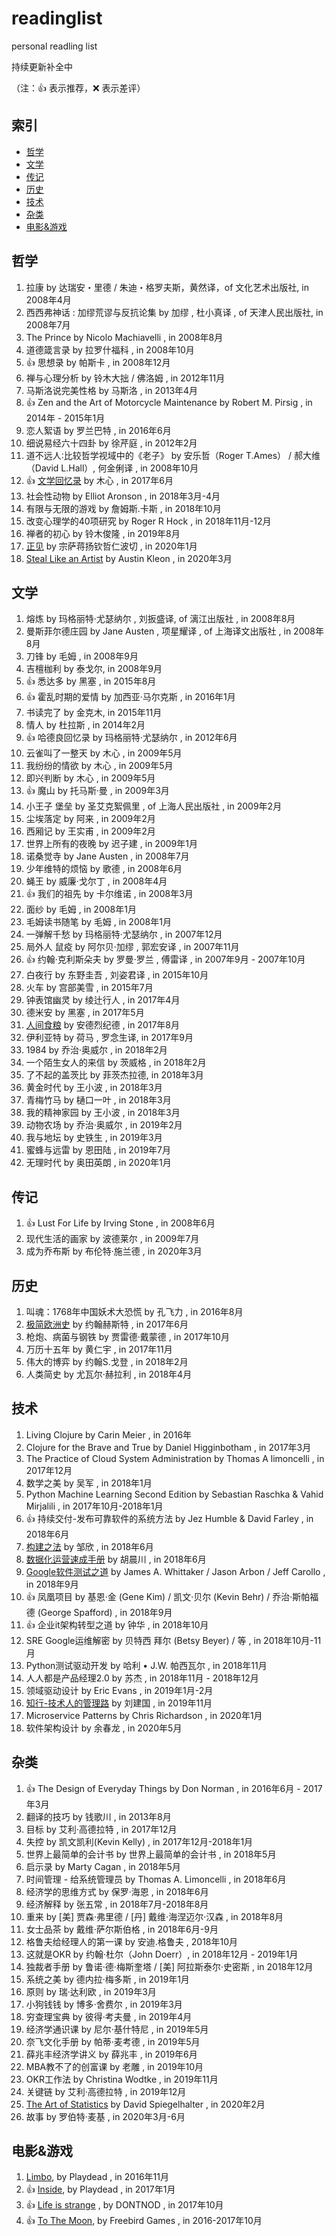 # readinglist
personal readling list


持续更新补全中

（注：:+1: 表示推荐，:x: 表示差评）

## 索引

- [哲学](#哲学)
- [文学](#文学)
- [传记](#传记)
- [历史](#历史)
- [技术](#技术)
- [杂类](#杂类)
- [电影&游戏](#电影&游戏)


## 哲学

1. 拉康 by 达瑞安・里德 / 朱迪・格罗夫斯，黄然译，of 文化艺术出版社, in 2008年4月
1. 西西弗神话 : 加缪荒谬与反抗论集  by 加缪 , 杜小真译 , of 天津人民出版社, in 2008年7月
1. The Prince by Nicolo Machiavelli , in 2008年8月
1. 道德箴言录 by 拉罗什福科 , in 2008年10月
1. :+1: 思想录 by 帕斯卡 , in 2008年12月
1. 禅与心理分析  by 铃木大拙 / 佛洛姆 , in 2012年11月
1. 马斯洛说完美性格  by 马斯洛 , in 2013年4月
1. :+1: Zen and the Art of Motorcycle Maintenance by Robert M. Pirsig , in 2014年 - 2015年1月
1. 恋人絮语 by 罗兰巴特 , in 2016年6月
1. 细说易经六十四卦 by 徐芹庭 , in 2012年2月
1. 道不远人∶比较哲学视域中的《老子》 by 安乐哲（Roger T.Ames） / 郝大维（David L.Hall）, 何金俐译 , in 2008年10月
1. :+1: [文学回忆录](notes/文学回忆录.md) by 木心 , in 2017年6月
1. 社会性动物 by Elliot Aronson , in 2018年3月-4月
1. 有限与无限的游戏 by 詹姆斯.卡斯 , in 2018年10月
1. 改变心理学的40项研究 by Roger R Hock , in 2018年11月-12月
1. 禅者的初心 by 铃木俊隆 , in 2019年8月
1. [正见](notes/正见.md) by 宗萨蒋扬钦哲仁波切 , in 2020年1月
1. [Steal Like an Artist](notes/Steal%20Like%20an%20Artist.md) by Austin Kleon , in 2020年3月

## 文学

1. 熔炼 by 玛格丽特·尤瑟纳尔 , 刘扳盛译,  of 漓江出版社 , in 2008年8月
1. 曼斯菲尔德庄园 by Jane Austen , 项星耀译 , of 上海译文出版社 , in 2008年8月
1. 刀锋 by 毛姆 , in 2008年9月
1. 吉檀枷利 by 泰戈尔, in 2008年9月
1. :+1: 悉达多 by 黑塞 , in 2015年8月
1. :+1: 霍乱时期的爱情 by 加西亚·马尔克斯 , in 2016年1月
1. 书读完了 by 金克木, in 2015年11月
1. 情人 by 杜拉斯  , in 2014年2月
1. :+1: 哈德良回忆录 by 玛格丽特·尤瑟纳尔 , in 2012年6月
1. 云雀叫了一整天 by 木心 , in 2009年5月
1. 我纷纷的情欲 by 木心 , in 2009年5月
1. 即兴判断 by 木心 , in 2009年5月
1. :+1: 魔山 by 托马斯·曼 , in 2009年3月
1. 小王子 堡垒 by 圣艾克絮佩里 , of 上海人民出版社 , in 2009年2月
1. 尘埃落定 by 阿来 , in 2009年2月
1. 西厢记 by 王实甫 , in 2009年2月
1. 世界上所有的夜晚  by 迟子建 , in 2009年1月
1. 诺桑觉寺 by Jane Austen , in 2008年7月
1. 少年维特的烦恼 by 歌德 , in 2008年6月
1. 蝇王 by 威廉·戈尔丁 , in 2008年4月
1. :+1: 我们的祖先 by 卡尔维诺 , in 2008年3月
1. 面纱 by 毛姆 , in 2008年1月
1. 毛姆读书随笔 by 毛姆 , in 2008年1月
1. 一弹解千愁 by 玛格丽特·尤瑟纳尔 , in 2007年12月
1. 局外人 鼠疫 by 阿尔贝·加缪 , 郭宏安译 , in 2007年11月
1. :+1: 约翰·克利斯朵夫 by 罗曼·罗兰 , 傅雷译 , in 2007年9月 - 2007年10月
1. 白夜行 by 东野圭吾 , 刘姿君译 , in 2015年10月
1. 火车 by 宫部美雪 , in 2015年7月
1. 钟表馆幽灵 by 绫辻行人 , in 2017年4月
1. 德米安 by 黑塞 , in 2017年5月
1. [人间食粮](notes/人间食粮.md) by 安德烈纪德 , in 2017年8月
1. 伊利亚特 by 荷马 , 罗念生译, in 2017年9月
1. 1984 by 乔治·奥威尔 , in 2018年2月
1. 一个陌生女人的来信 by 茨威格 , in 2018年2月
1. 了不起的盖茨比 by 菲茨杰拉德, in 2018年3月
1. 黄金时代 by 王小波 , in 2018年3月
1. 青梅竹马 by 樋口一叶 , in 2018年3月
1. 我的精神家园 by 王小波 , in 2018年3月
1. 动物农场 by 乔治·奥威尔 , in 2019年2月
1. 我与地坛 by 史铁生 , in 2019年3月
1. 蜜蜂与远雷 by 恩田陆 , in 2019年7月
1. 无理时代 by 奥田英朗 , in 2020年1月

## 传记

1. :+1: Lust For Life by Irving Stone , in 2008年6月
1. 现代生活的画家 by 波德莱尔 , in 2009年7月
1. 成为乔布斯 by 布伦特·施兰德 , in 2020年3月

## 历史

1. 叫魂：1768年中国妖术大恐慌 by  孔飞力 , in 2016年8月
1. [极简欧洲史](notes/极简欧洲史.md) by 约翰赫斯特 , in 2017年6月
1. 枪炮、病菌与钢铁 by 贾雷德·戴蒙德 , in 2017年10月
1. 万历十五年 by 黄仁宇 , in 2017年11月
1. 伟大的博弈 by 约翰S.戈登 , in 2018年2月
1. 人类简史 by 尤瓦尔·赫拉利 , in 2018年4月

## 技术

1. Living Clojure by Carin Meier , in 2016年
1. Clojure for the Brave and True  by Daniel Higginbotham , in 2017年3月
1. The Practice of Cloud System Administration by Thomas A limoncelli , in 2017年12月
1. 数学之美 by 吴军 , in 2018年1月
1. Python Machine Learning Second Edition by Sebastian Raschka & Vahid Mirjalili , in 2017年10月-2018年1月
1. :+1: 持续交付-发布可靠软件的系统方法 by Jez Humble & David Farley , in 2018年6月
1. [构建之法](notes/构建之法.md) by 邹欣 , in 2018年6月
1. [数据化运营速成手册](notes/数据化运营速成手册.md) by 胡晨川 , in 2018年6月
1. [Google软件测试之道](notes/Google软件测试之道.md) by  James A. Whittaker / Jason Arbon / Jeff Carollo , in 2018年9月
1. :+1: 凤凰项目 by 基恩·金 (Gene Kim) / 凯文·贝尔 (Kevin Behr) / 乔治·斯帕福德 (George Spafford) , in 2018年9月
1. :+1: 企业it架构转型之道 by 钟华 , in 2018年10月
1. SRE Google运维解密 by 贝特西 拜尔 (Betsy Beyer) / 等 , in 2018年10月-11月
1. Python测试驱动开发 by  哈利 • J.W. 帕西瓦尔 , in 2018年11月
1. 人人都是产品经理2.0 by 苏杰 , in 2018年11月 - 2018年12月
1. 领域驱动设计 by Eric Evans , in 2019年1月-2月
1. [知行-技术人的管理路](notes/知行.md) by 刘建国 , in 2019年11月
1. Microservice Patterns by Chris Richardson , in 2020年1月
1. 软件架构设计 by 余春龙 , in 2020年5月

## 杂类

1. :+1: The Design of Everyday Things by Don Norman , in 2016年6月 - 2017年3月
1. 翻译的技巧 by 钱歌川 , in 2013年8月
1. 目标 by 艾利·高德拉特 , in 2017年12月
1. 失控 by 凯文凯利(Kevin Kelly) , in 2017年12月-2018年1月
1. 世界上最简单的会计书 by 世界上最简单的会计书 , in 2018年5月
1. 启示录 by Marty Cagan , in 2018年5月
1. 时间管理 - 给系统管理员 by Thomas A. Limoncelli , in 2018年6月
1. 经济学的思维方式 by 保罗·海恩 , in 2018年6月
1. 经济解释 by 张五常 , in 2018年7月-2018年8月
1. 重来 by [美] 贾森·弗里德 / [丹] 戴维·海涅迈尔·汉森 , in 2018年8月
1. 女士品茶 by 戴维·萨尔斯伯格 , in 2018年6月-9月
1. 格鲁夫给经理人的第一课 by 安迪.格鲁夫 , 2018年10月
1. 这就是OKR by 约翰·杜尔（John Doerr）, in 2018年12月 - 2019年1月
1. 独裁者手册  by 鲁诺·德·梅斯奎塔 / [美] 阿拉斯泰尔·史密斯  , in 2018年12月
1. 系统之美  by 德内拉·梅多斯 , in 2019年1月
1. 原则 by 瑞·达利欧 , in 2019年3月
1. 小狗钱钱 by 博多·舍费尔 , in 2019年3月
1. 穷查理宝典 by 彼得·考夫曼 , in 2019年4月
1. 经济学通识课 by  尼尔·基什特尼 , in 2019年5月
1. 奈飞文化手册 by 帕蒂·麦考德 , in 2019年5月
1. 薛兆丰经济学讲义 by 薛兆丰 , in 2019年6月
1. MBA教不了的创富课 by 老雕 , in 2019年10月
1. OKR工作法 by Christina Wodtke , in 2019年11月
1. 关键链 by 艾利·高德拉特 , in 2019年12月
1. [The Art of Statistics](notes/The%20Art%20of%20Statistics.md) by David Spiegelhalter , in 2020年2月
1. 故事 by 罗伯特·麦基 , in 2020年3月-6月

## 电影&游戏

1. [Limbo](http://store.steampowered.com/app/48000/LIMBO/), by Playdead  , in 2016年11月
1. :+1: [Inside](http://store.steampowered.com/app/304430/INSIDE/), by Playdead , in 2017年1月
1. :+1: [Life is strange](http://store.steampowered.com/app/319630/Life_is_Strange__Episode_1/) , by DONTNOD , in 2017年10月
1. :+1: [To The Moon](notes/to_the_moon.md), by Freebird Games , in 2016-2017年10月
